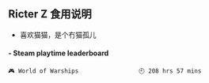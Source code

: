 ## Ricter Z 食用说明
- 喜欢猫猫，是个冇猫孤儿

<!-- steam-box start -->
#### - Steam playtime leaderboard
```text
🎮 World of Warships                 🕘 208 hrs 57 mins
```
<!-- Powered by https://github.com/YouEclipse/steam-box . -->
<!-- steam-box end -->
